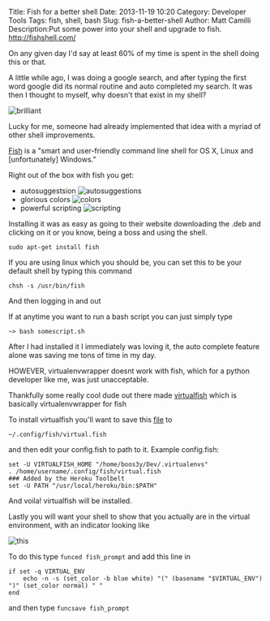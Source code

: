 Title: Fish for a better shell
Date: 2013-11-19 10:20
Category: Developer Tools
Tags: fish, shell, bash
Slug: fish-a-better-shell
Author: Matt Camilli
Description:Put some power into your shell and upgrade to fish. http://fishshell.com/

On any given day I'd say at least 60% of my time is spent in the shell doing this or that. 

A little while ago, I was doing a google search, and after typing the first word google did its
normal routine and auto completed my search. It was then I thought to myself, why doesn't that exist in my shell?

![brilliant](http://i1138.photobucket.com/albums/n527/The44thHour/DWBrilliant.gif)

Lucky for me, someone had already implemented that idea with a myriad of other shell improvements. 

[Fish](http://fishshell.com/) is a "smart and user-friendly command line shell for OS X, Linux and [unfortunately] Windows."

Right out of the box with fish you get:

- autosuggestsion ![autosuggestions](http://fishshell.com/assets/img/screenshots/autosuggestion.png)
- glorious colors ![colors](http://fishshell.com/assets/img/screenshots/colors.png)
- powerful scripting ![scripting](http://fishshell.com/assets/img/screenshots/scripting.png)

Installing it was as easy as going to their website downloading the .deb and clicking on it or you know, being a boss and using the shell.

	sudo apt-get install fish

If you are using linux which you should be, you can set this to be your default shell by typing this command

	chsh -s /usr/bin/fish

And then logging in and out

If at anytime you want to run a bash script you can just simply type

	~> bash somescript.sh

After I had installed it I immediately was loving it, the auto complete feature alone was saving me tons of time in my day.

HOWEVER, virtualenvwrapper doesnt work with fish, which for a python developer like me, was just unacceptable. 

Thankfully some really cool dude out there made [virtualfish](https://github.com/adambrenecki/virtualfish) which is basically
virtualenvwrapper for fish

To install virtualfish you'll want to save this [file](https://raw.github.com/adambrenecki/virtualfish/master/virtual.fish) to
	
	~/.config/fish/virtual.fish

and then edit your config.fish to path to it. Example config.fish:

	set -U VIRTUALFISH_HOME "/home/boos3y/Dev/.virtualenvs"
	. /home/username/.config/fish/virtual.fish
	### Added by the Heroku Toolbelt
	set -U PATH "/usr/local/heroku/bin:$PATH"

And voila! virtualfish will be installed.

Lastly you will want your shell to show that you actually are in the virtual environment, with an indicator looking like 
	
![this](http://i.imgur.com/65ZoFlp.png)

To do this type `funced fish_prompt` and add this line in

	if set -q VIRTUAL_ENV
    	echo -n -s (set_color -b blue white) "(" (basename "$VIRTUAL_ENV") ")" (set_color normal) " "
	end
and then type `funcsave fish_prompt` 
